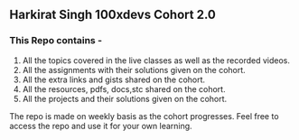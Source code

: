 ## Harkirat Singh 100xdevs Cohort 2.0

### This Repo contains -
1. All the topics covered in the live classes as well as the recorded videos.
2. All the assignments with their solutions given on the cohort.
3. All the extra links and gists shared on the cohort.
4. All the resources, pdfs, docs,stc shared on the cohort.
5. All the projects and their solutions given on the cohort.

The repo is made on weekly basis as the cohort progresses.
Feel free to access the repo and use it for your own learning.